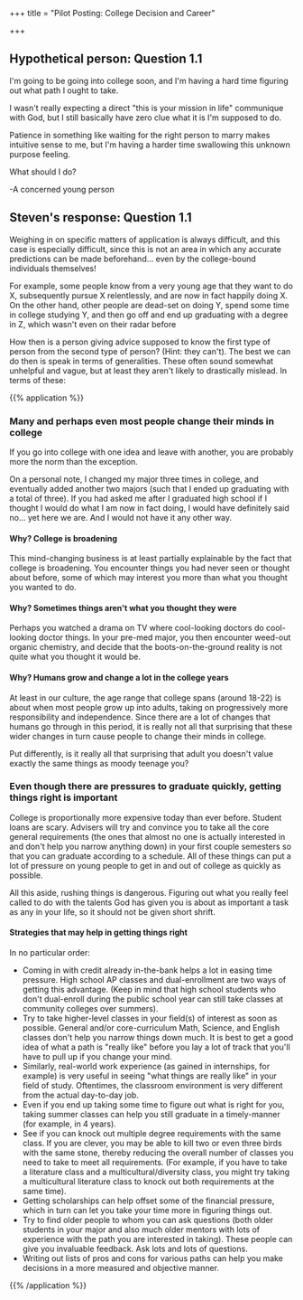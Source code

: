 +++
title = "Pilot Posting: College Decision and Career"

+++

## Hypothetical person: Question 1.1

I'm going to be going into college soon, and I'm having a hard time figuring out what path I ought to take.

I wasn't really expecting a direct "this is your mission in life" communique with God, but I still basically have zero clue what it is I'm supposed to do.

Patience in something like waiting for the right person to marry makes intuitive sense to me, but I'm having a harder time swallowing this unknown purpose feeling.

What should I do?

-A concerned young person

## Steven's response: Question 1.1

Weighing in on specific matters of application is always difficult, and this case is especially difficult, since this is not an area in which any accurate predictions can be made beforehand... even by the college-bound individuals themselves!

For example, some people know from a very young age that they want to do X, subsequently pursue X relentlessly, and are now in fact happily doing X. On the other hand, other people are dead-set on doing Y, spend some time in college studying Y, and then go off and end up graduating with a degree in Z, which wasn't even on their radar before

How then is a person giving advice supposed to know the first type of person from the second type of person? (Hint: they can't). The best we can do then is speak in terms of generalities. These often sound somewhat unhelpful and vague, but at least they aren't likely to drastically mislead. In terms of these:

{{% application %}}

### Many and perhaps even most people change their minds in college

If you go into college with one idea and leave with another, you are probably more the norm than the exception.

On a personal note, I changed my major three times in college, and eventually added another two majors (such that I ended up graduating with a total of three). If you had asked me after I graduated high school if I thought I would do what I am now in fact doing, I would have definitely said no... yet here we are. And I would not have it any other way.

#### Why? College is broadening

This mind-changing business is at least partially explainable by the fact that college is broadening. You encounter things you had never seen or thought about before, some of which may interest you more than what you thought you wanted to do.

#### Why? Sometimes things aren't what you thought they were

Perhaps you watched a drama on TV where cool-looking doctors do cool-looking doctor things. In your pre-med major, you then encounter weed-out organic chemistry, and decide that the boots-on-the-ground reality is not quite what you thought it would be.

#### Why? Humans grow and change a lot in the college years

At least in our culture, the age range that college spans (around 18-22) is about when most people grow up into adults, taking on progressively more responsibility and independence. Since there are a lot of changes that humans go through in this period, it is really not all that surprising that these wider changes in turn cause people to change their minds in college.

Put differently, is it really all that surprising that adult you doesn't value exactly the same things as moody teenage you?

### Even though there are pressures to graduate quickly, getting things right is important

College is proportionally more expensive today than ever before. Student loans are scary. Advisers will try and convince you to take all the core general requirements (the ones that almost no one is actually interested in and don't help you narrow anything down) in your first couple semesters so that you can graduate according to a schedule. All of these things can put a lot of pressure on young people to get in and out of college as quickly as possible.

All this aside, rushing things is dangerous. Figuring out what you really feel called to do with the talents God has given you is about as important a task as any in your life, so it should not be given short shrift.

#### Strategies that may help in getting things right

In no particular order:

- Coming in with credit already in-the-bank helps a lot in easing time pressure. High school AP classes and dual-enrollment are two ways of getting this advantage. (Keep in mind that high school students who don't dual-enroll during the public school year can still take classes at community colleges over summers).
- Try to take higher-level classes in your field(s) of interest as soon as possible. General and/or core-curriculum Math, Science, and English classes don't help you narrow things down much. It is best to get a good idea of what a path is "really like" before you lay a lot of track that you'll have to pull up if you change your mind.
- Similarly, real-world work experience (as gained in internships, for example) is very useful in seeing "what things are really like" in your field of study. Oftentimes, the classroom environment is very different from the actual day-to-day job.
- Even if you end up taking some time to figure out what is right for you, taking summer classes can help you still graduate in a timely-manner (for example, in 4 years).
- See if you can knock out multiple degree requirements with the same class. If you are clever, you may be able to kill two or even three birds with the same stone, thereby reducing the overall number of classes you need to take to meet all requirements. (For example, if you have to take a literature class and a multicultural/diversity class, you might try taking a multicultural literature class to knock out both requirements at the same time).
- Getting scholarships can help offset some of the financial pressure, which in turn can let you take your time more in figuring things out.
- Try to find older people to whom you can ask questions (both older students in your major and also much older mentors with lots of experience with the path you are interested in taking). These people can give you invaluable feedback. Ask lots and lots of questions.
- Writing out lists of pros and cons for various paths can help you make decisions in a more measured and objective manner.

{{% /application %}}
